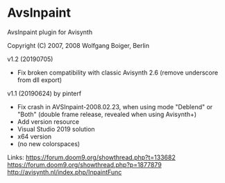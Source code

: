 # AvsInpaint
AvsInpaint plugin for Avisynth

Copyright (C)  2007, 2008  Wolfgang Boiger, Berlin

v1.2 (20190705)
- Fix broken compatibility with classic Avisynth 2.6 (remove underscore from dll export)

v1.1 (20190624) by pinterf
- Fix crash in AVSInpaint-2008.02.23, when using mode "Deblend" or "Both"
  (double frame release, revealed when using Avisynth+)
- Add version resource
- Visual Studio 2019 solution
- x64 version
- (no new colorspaces)

Links:
https://forum.doom9.org/showthread.php?t=133682
https://forum.doom9.org/showthread.php?p=1877879
http://avisynth.nl/index.php/InpaintFunc

